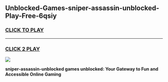 
## Unblocked-Games-sniper-assassin-unblocked-Play-Free-6qsiy
<h3>
<a href="https://premium76.site?title=sniper-assassin-unblocked&ref=23A">CLICK TO PLAY</a></h3>
<hr>

<h3>
<a href="https://premium76.site?title=sniper-assassin-unblocked&ref=23A">CLICK 2 PLAY</a>
  
</h3>

<a href="https://premium76.site?title=sniper-assassin-unblocked&ref=23A"><img src="https://clearcache.store/games.png"></a>


**sniper-assassin-unblocked games unblocked: Your Gateway to Fun and Accessible Online Gaming**
